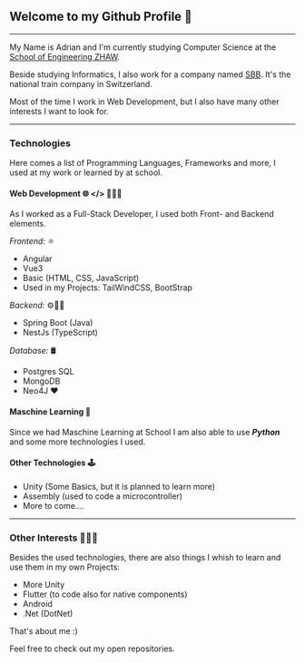 ## Welcome to my Github Profile :wave:

---

My Name is Adrian and I'm currently studying Computer Science at the [School of Engineering ZHAW](https://www.zhaw.ch/de/engineering/).

Beside studying Informatics, I also work for a company named [SBB](https://company.sbb.ch/de/jobs-karriere/arbeiten-bei-der-sbb.html). It's the national train company in Switzerland.

Most of the time I work in Web Development, but I also have many other interests I want to look for.

---
### Technologies 
 
 Here comes a list of Programming Languages, Frameworks and more, I used at my work or learned by at school.

 #### Web Development 🌐 </> 👨🏻‍💻

 As I worked as a Full-Stack Developer, I used both Front- and Backend elements.

 _Frontend:_ ⚛

-   Angular
-   Vue3
-   Basic (HTML, CSS, JavaScript)
-   Used in my Projects: TailWindCSS, BootStrap

_Backend:_ ⚙️👨‍💻

-   Spring Boot (Java)
-   NestJs (TypeScript)

_Database:_ 🛢

-   Postgres SQL
-   MongoDB
-   Neo4J ❤️


#### Maschine Learning 🤖

Since we had Maschine Learning at School I am also able to use ___Python___ and some more technologies I used.

#### Other Technologies 🕹️

-   Unity (Some Basics, but it is planned to learn more)
-   Assembly (used to code a microcontroller)
-   More to come....


---

### Other Interests 👨‍💻💡

Besides the used technologies, there are also things I whish to learn and use them in my own Projects:

-   More Unity
-   Flutter (to code also for native components)
-   Android
-   .Net (DotNet)

That's about me :) 

Feel free to check out my open repositories.

